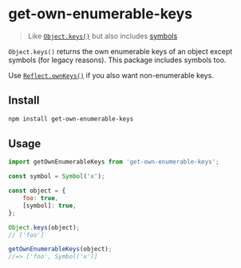 # get-own-enumerable-keys

> Like [`Object.keys()`](https://developer.mozilla.org/en-US/docs/Web/JavaScript/Reference/Global_Objects/Object/keys) but also includes [symbols](https://developer.mozilla.org/en-US/docs/Web/JavaScript/Reference/Global_Objects/Symbol)

`Object.keys()` returns the own enumerable keys of an object except symbols (for legacy reasons). This package includes symbols too.

Use [`Reflect.ownKeys()`](https://developer.mozilla.org/en-US/docs/Web/JavaScript/Reference/Global_Objects/Reflect/ownKeys) if you also want non-enumerable keys.

## Install

```sh
npm install get-own-enumerable-keys
```

## Usage

```js
import getOwnEnumerableKeys from 'get-own-enumerable-keys';

const symbol = Symbol('x');

const object = {
	foo: true,
	[symbol]: true,
};

Object.keys(object);
// ['foo']

getOwnEnumerableKeys(object);
//=> ['foo', Symbol('x')]
```
